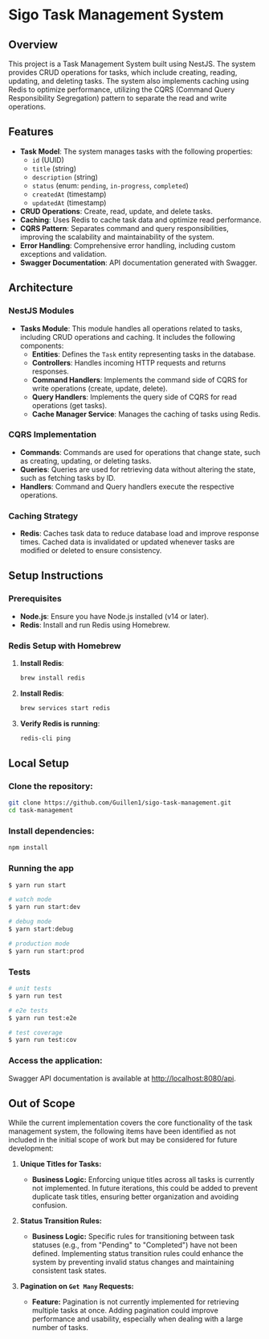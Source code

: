 # Sigo Task Management System

## Overview

This project is a Task Management System built using NestJS. The system provides CRUD operations for tasks, which include creating, reading, updating, and deleting tasks. The system also implements caching using Redis to optimize performance, utilizing the CQRS (Command Query Responsibility Segregation) pattern to separate the read and write operations.

## Features

- **Task Model**: The system manages tasks with the following properties:
  - `id` (UUID)
  - `title` (string)
  - `description` (string)
  - `status` (enum: `pending`, `in-progress`, `completed`)
  - `createdAt` (timestamp)
  - `updatedAt` (timestamp)
- **CRUD Operations**: Create, read, update, and delete tasks.
- **Caching**: Uses Redis to cache task data and optimize read performance.
- **CQRS Pattern**: Separates command and query responsibilities, improving the scalability and maintainability of the system.
- **Error Handling**: Comprehensive error handling, including custom exceptions and validation.
- **Swagger Documentation**: API documentation generated with Swagger.

## Architecture

### NestJS Modules

- **Tasks Module**: This module handles all operations related to tasks, including CRUD operations and caching. It includes the following components:
  - **Entities**: Defines the `Task` entity representing tasks in the database.
  - **Controllers**: Handles incoming HTTP requests and returns responses.
  - **Command Handlers**: Implements the command side of CQRS for write operations (create, update, delete).
  - **Query Handlers**: Implements the query side of CQRS for read operations (get tasks).
  - **Cache Manager Service**: Manages the caching of tasks using Redis.

### CQRS Implementation

- **Commands**: Commands are used for operations that change state, such as creating, updating, or deleting tasks.
- **Queries**: Queries are used for retrieving data without altering the state, such as fetching tasks by ID.
- **Handlers**: Command and Query handlers execute the respective operations.

### Caching Strategy

- **Redis**: Caches task data to reduce database load and improve response times. Cached data is invalidated or updated whenever tasks are modified or deleted to ensure consistency.

## Setup Instructions

### Prerequisites

- **Node.js**: Ensure you have Node.js installed (v14 or later).
- **Redis**: Install and run Redis using Homebrew.

### Redis Setup with Homebrew

1. **Install Redis**:
   ```bash
   brew install redis
   ```
2. **Install Redis**:

   ```bash
   brew services start redis
   ```

3. **Verify Redis is running**:
   ```bash
   redis-cli ping
   ```

## Local Setup

### Clone the repository:

```bash
git clone https://github.com/Guillen1/sigo-task-management.git
cd task-management
```

### Install dependencies:

```bash
npm install
```

### Running the app

```bash
$ yarn run start

# watch mode
$ yarn run start:dev

# debug mode
$ yarn start:debug

# production mode
$ yarn run start:prod
```

### Tests

```bash
# unit tests
$ yarn run test

# e2e tests
$ yarn run test:e2e

# test coverage
$ yarn run test:cov
```

### Access the application:

Swagger API documentation is available at [http://localhost:8080/api](http://localhost:8080/api).

## Out of Scope

While the current implementation covers the core functionality of the task management system, the following items have been identified as not included in the initial scope of work but may be considered for future development:

1. **Unique Titles for Tasks:**

   - **Business Logic:** Enforcing unique titles across all tasks is currently not implemented. In future iterations, this could be added to prevent duplicate task titles, ensuring better organization and avoiding confusion.

2. **Status Transition Rules:**

   - **Business Logic:** Specific rules for transitioning between task statuses (e.g., from "Pending" to "Completed") have not been defined. Implementing status transition rules could enhance the system by preventing invalid status changes and maintaining consistent task states.

3. **Pagination on `Get Many` Requests:**
   - **Feature:** Pagination is not currently implemented for retrieving multiple tasks at once. Adding pagination could improve performance and usability, especially when dealing with a large number of tasks.
